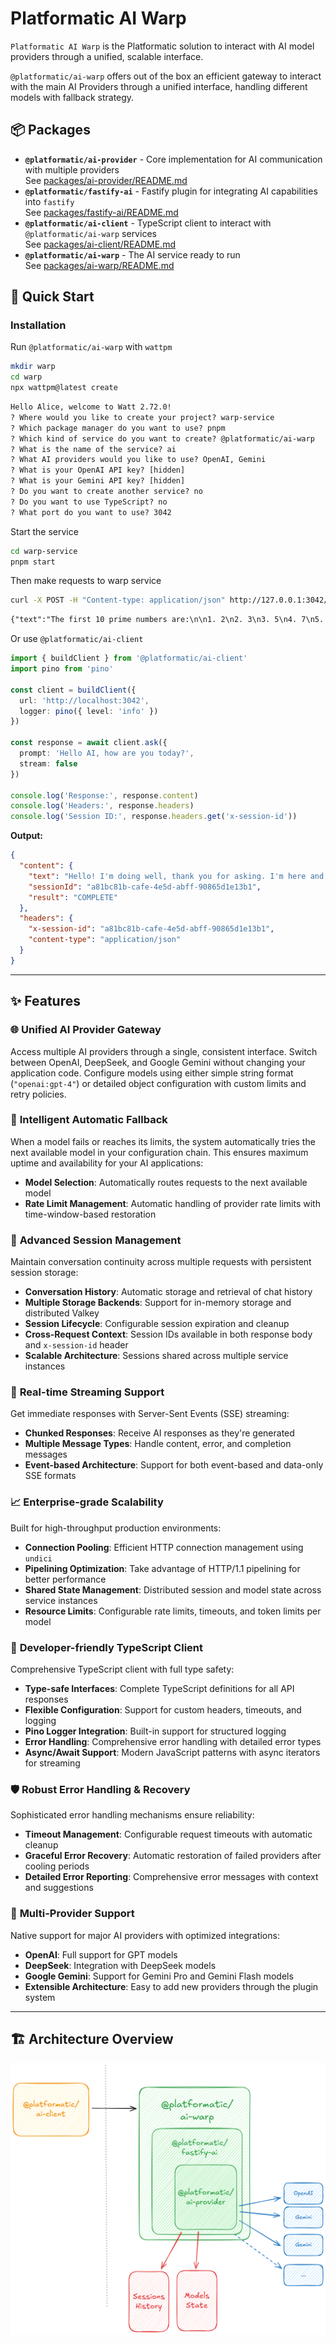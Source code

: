 # Platformatic AI Warp

`Platformatic AI Warp` is the Platformatic solution to interact with AI model providers through a unified, scalable interface.

`@platformatic/ai-warp` offers out of the box an efficient gateway to interact with the main AI Providers through a unified interface, handling different models with fallback strategy.

## 📦 Packages

- **`@platformatic/ai-provider`** - Core implementation for AI communication with multiple providers  
  See [packages/ai-provider/README.md](./packages/ai-provider/README.md)
- **`@platformatic/fastify-ai`** - Fastify plugin for integrating AI capabilities into `fastify`  
  See [packages/fastify-ai/README.md](./packages/fastify-ai/README.md)
- **`@platformatic/ai-client`** - TypeScript client to interact with `@platformatic/ai-warp` services  
  See [packages/ai-client/README.md](./packages/ai-client/README.md)
- **`@platformatic/ai-warp`** - The AI service ready to run  
  See [packages/ai-warp/README.md](./packages/ai-warp/README.md)

## 🚀 Quick Start

### Installation

Run `@platformatic/ai-warp` with `wattpm`

```bash
mkdir warp
cd warp
npx wattpm@latest create
```

```txt
Hello Alice, welcome to Watt 2.72.0!
? Where would you like to create your project? warp-service
? Which package manager do you want to use? pnpm
? Which kind of service do you want to create? @platformatic/ai-warp
? What is the name of the service? ai
? What AI providers would you like to use? OpenAI, Gemini
? What is your OpenAI API key? [hidden]
? What is your Gemini API key? [hidden]
? Do you want to create another service? no
? Do you want to use TypeScript? no
? What port do you want to use? 3042
```

Start the service

```bash
cd warp-service
pnpm start
```

Then make requests to warp service

```bash
curl -X POST -H "Content-type: application/json" http://127.0.0.1:3042/api/v1/prompt -d '{"prompt":"Please give me the first 10 prime numbers"}'
```

```txt
{"text":"The first 10 prime numbers are:\n\n1. 2\n2. 3\n3. 5\n4. 7\n5. 11\n6. 13\n7. 17\n8. 19\n9. 23\n10. 29","result":"COMPLETE","sessionId":"40ffaedc-bc26-4561-bc11-2e0ae2a839c1"}
```

Or use `@platformatic/ai-client`

```typescript
import { buildClient } from '@platformatic/ai-client'
import pino from 'pino'

const client = buildClient({
  url: 'http://localhost:3042',
  logger: pino({ level: 'info' })
})

const response = await client.ask({
  prompt: 'Hello AI, how are you today?',
  stream: false
})

console.log('Response:', response.content)
console.log('Headers:', response.headers)
console.log('Session ID:', response.headers.get('x-session-id'))
```

**Output:**
```json
{
  "content": {
    "text": "Hello! I'm doing well, thank you for asking. I'm here and ready to help you with any questions or tasks you might have. How are you doing today?",
    "sessionId": "a81bc81b-cafe-4e5d-abff-90865d1e13b1",
    "result": "COMPLETE"
  },
  "headers": {
    "x-session-id": "a81bc81b-cafe-4e5d-abff-90865d1e13b1",
    "content-type": "application/json"
  }
}
```

---

## ✨ Features

### 🌐 **Unified AI Provider Gateway**
Access multiple AI providers through a single, consistent interface. Switch between OpenAI, DeepSeek, and Google Gemini without changing your application code. Configure models using either simple string format (`"openai:gpt-4"`) or detailed object configuration with custom limits and retry policies.

### 🔄 **Intelligent Automatic Fallback**
When a model fails or reaches its limits, the system automatically tries the next available model in your configuration chain. This ensures maximum uptime and availability for your AI applications:
- **Model Selection**: Automatically routes requests to the next available model
- **Rate Limit Management**: Automatic handling of provider rate limits with time-window-based restoration

### 💾 **Advanced Session Management**
Maintain conversation continuity across multiple requests with persistent session storage:
- **Conversation History**: Automatic storage and retrieval of chat history
- **Multiple Storage Backends**: Support for in-memory storage and distributed Valkey
- **Session Lifecycle**: Configurable session expiration and cleanup
- **Cross-Request Context**: Session IDs available in both response body and `x-session-id` header
- **Scalable Architecture**: Sessions shared across multiple service instances

### 🌊 **Real-time Streaming Support**
Get immediate responses with Server-Sent Events (SSE) streaming:
- **Chunked Responses**: Receive AI responses as they're generated
- **Multiple Message Types**: Handle content, error, and completion messages
- **Event-based Architecture**: Support for both event-based and data-only SSE formats

### 📈 **Enterprise-grade Scalability**
Built for high-throughput production environments:
- **Connection Pooling**: Efficient HTTP connection management using `undici`
- **Pipelining Optimization**: Take advantage of HTTP/1.1 pipelining for better performance
- **Shared State Management**: Distributed session and model state across service instances
- **Resource Limits**: Configurable rate limits, timeouts, and token limits per model

### 🔧 **Developer-friendly TypeScript Client**
Comprehensive TypeScript client with full type safety:
- **Type-safe Interfaces**: Complete TypeScript definitions for all API responses
- **Flexible Configuration**: Support for custom headers, timeouts, and logging
- **Pino Logger Integration**: Built-in support for structured logging
- **Error Handling**: Comprehensive error handling with detailed error types
- **Async/Await Support**: Modern JavaScript patterns with async iterators for streaming

### 🛡️ **Robust Error Handling & Recovery**
Sophisticated error handling mechanisms ensure reliability:
- **Timeout Management**: Configurable request timeouts with automatic cleanup
- **Graceful Error Recovery**: Automatic restoration of failed providers after cooling periods
- **Detailed Error Reporting**: Comprehensive error messages with context and suggestions

### 🔌 **Multi-Provider Support**
Native support for major AI providers with optimized integrations:
- **OpenAI**: Full support for GPT models
- **DeepSeek**: Integration with DeepSeek models
- **Google Gemini**: Support for Gemini Pro and Gemini Flash models
- **Extensible Architecture**: Easy to add new providers through the plugin system

--- 

## 🏗️ Architecture Overview

![](./docs/architecture-overview.png)
